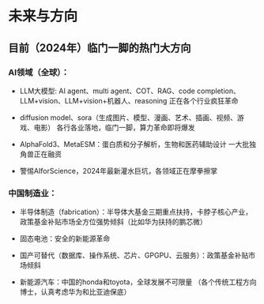 # 未来与方向

## 目前（2024年）临门一脚的热门大方向

### AI领域（全球）：
- LLM大模型: AI agent、multi agent、COT、RAG、code completion、LLM+vision、LLM+vision+机器人、reasoning
正在各个行业疯狂革命

- diffusion model、sora（生成图片、模型、漫画、艺术、插画、视频、游戏、电影）
各行各业落地，临门一脚，算力革命即将爆发

- AlphaFold3、MetaESM：蛋白质和分子解析，生物和医药辅助设计
一大批独角兽正在融资

- 警惕AIforScience，2024年最新灌水巨坑，各领域正在摩拳擦掌

### 中国制造业：
- 半导体制造（fabrication）：半导体大基金三期重点扶持，卡脖子核心产业，政策基金补贴市场全方位强势倾斜（比如华为扶持的鹏芯微）
  
- 固态电池：安全的新能源革命

- 国产可替代（数据库、操作系统、芯片、GPGPU、云服务）：政策基金补贴市场倾斜

- 新能源汽车：中国的honda和toyota，全球发展不可限量
（各个传统工程方向博士，认真考虑华为和比亚迪保底）
